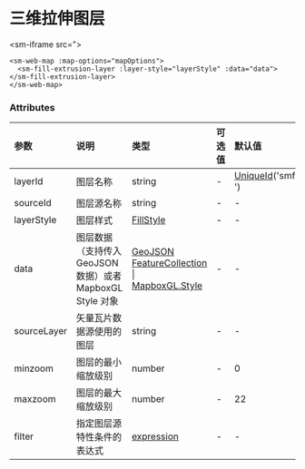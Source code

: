 # 三维拉伸图层

<sm-iframe src="></sm-iframe>

```vue
<sm-web-map :map-options="mapOptions">
  <sm-fill-extrusion-layer :layer-style="layerStyle" :data="data"></sm-fill-extrusion-layer>
</sm-web-map>
```

### Attributes

| 参数        | 说明                                                      | 类型                                                                                                                                               | 可选值 | 默认值                            |
| :---------- | :-------------------------------------------------------- | :------------------------------------------------------------------------------------------------------------------------------------------------- | :----- | :-------------------------------- |
| layerId     | 图层名称                                                  | string                                                                                                                                             | -      | [UniqueId](https://lodash.com/docs/#uniqueId)('smfillextrusionlayer-') |
| sourceId    | 图层源名称                                                | string                                                                                                                                             | -      | -                                 |
| layerStyle  | 图层样式                                                  | [FillStyle](/zh/api/common-types/common-types.md#fillstyle)                                                                                        | -      | -                                 |
| data        | 图层数据（支持传入 GeoJSON 数据）或者 MapboxGL Style 对象 | [GeoJSON FeatureCollection](https://tools.ietf.org/html/rfc7946#section-3.3) \| [MapboxGL.Style](https://docs.mapbox.com/mapbox-gl-js/style-spec/) | -      | -                                 |
| sourceLayer | 矢量瓦片数据源使用的图层                                  | string                                                                                                                                             | -      | -                                 |
| minzoom     | 图层的最小缩放级别                                        | number                                                                                                                                             | -      | 0                                 |
| maxzoom     | 图层的最大缩放级别                                        | number                                                                                                                                             | -      | 22                                |
| filter      | 指定图层源特性条件的表达式                                | [expression](https://www.mapbox.cn/mapbox-gl-js/style-spec/#expressions)                                                                           | -      | -                                 |
